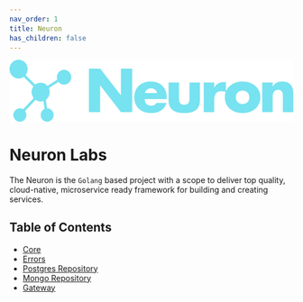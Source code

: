 ```yaml
---
nav_order: 1
title: Neuron
has_children: false
---
```


![Logo](/assets/img/logo.svg)

# Neuron Labs

The Neuron is the `Golang` based project with a scope to deliver
top quality, cloud-native, microservice ready framework for building and creating services.

## Table of Contents

* [Core](/neuron-core)
* [Errors](/errors)
* [Postgres Repository](/neuron-pq)
* [Mongo Repository](/neuron-mongo)
* [Gateway](/neuron-gateway)